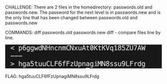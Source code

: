 CHALLENGE: There are 2 files in the homedirectory: passwords.old and passwords.new. The password for the next level is in passwords.new and is the only line that has been changed between passwords.old and passwords.new

COMMANDS: diff passwords.old passwords.new
diff - compare files line by line.

![Alt text](<Screenshot 2023-10-28 at 8.33.01 PM.png>)

FLAG: hga5tuuCLF6fFzUpnagiMN8ssu9LFrdg 